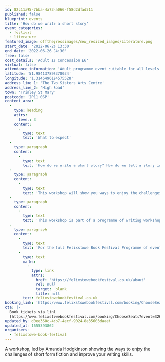 ```yaml
---
id: 82c11a95-7bba-4a73-a066-f58d2dfad511
published: false
blueprint: events
title: 'How do we write a short story'
event_categories:
  - festival
  - literature
featured_image: offthepressimages/new_resized_images/Literature.png
start_date: '2022-06-26 13:30'
end_date: '2022-06-26 14:30'
free: false
cost_details: 'Adult £8 Concession £6'
virtual: false
attendance_information: 'Adult programme event suitable for all levels of writers who want to improve and perfect their craft.'
latitude: '51.984137899378034'
longitude: '1.3146496194575528'
address_line_1: 'The Two Sisters Arts Centre'
address_line_2: 'High Road'
town: 'Trimley St Mary'
postcode: 'IP11 0SP'
content_area:
  -
    type: heading
    attrs:
      level: 3
    content:
      -
        type: text
        text: 'What to expect'
  -
    type: paragraph
    content:
      -
        type: text
        text: 'How do we write a short story? How do we tell a story in a limited amount of words?'
  -
    type: paragraph
    content:
      -
        type: text
        text: 'This workshop will show you ways to enjoy the challenges of short form fiction and improve your writing skills. Through writing exercises and discussion, the workshop aims to help you find a subject for your own short story project and give you the tools to finish it.'
  -
    type: paragraph
    content:
      -
        type: text
        text: 'This workshop is part of a programme of writing workshops at the Felixstowe Book Festival. Be sure to check out the full programme for all workshop details.'
  -
    type: paragraph
    content:
      -
        type: text
        text: 'For the full Felixstowe Book Festival Programme of events visit '
      -
        type: text
        marks:
          -
            type: link
            attrs:
              href: 'https://felixstowebookfestival.co.uk/about'
              rel: null
              target: _blank
              title: null
        text: felixstowebookfestival.co.uk
booking_link: 'https://www.felixstowebookfestival.com/booking/ChooseSeats?event=320528'
cta: |-
  Book tickets via link
  [https://www.felixstowebookfestival.com/booking/ChooseSeats?event=320528 ](https://www.felixstowebookfestival.com/booking/ChooseSeats?event=320528 )
updated_by: d0ee360c-4db7-4ecf-9024-8e35603daaef
updated_at: 1655393862
organisers:
  - felixstowe-book-festival
---
```

A workshop, led by Amanda Hodgkinson showing the ways to enjoy the challenges of short form fiction and improve your writing skills.